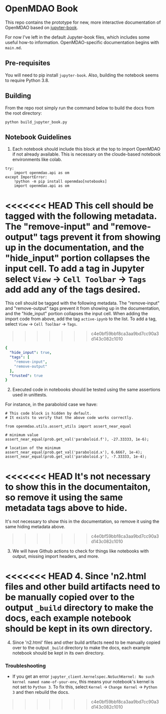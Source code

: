 # OpenMDAO Book

This repo contains the prototype for new, more interactive documentation of OpenMDAO
based on [jupyter-book](https://jupyterbook.org/intro.html).

For now I've left in the default Jupyter-book files, which includes some
useful how-to information. OpenMDAO-specific documentation begins with `main.md`.

## Pre-requisites

You will need to pip install `jupyter-book`.
Also, building the notebook seems to require Python 3.8.

## Building

From the repo root simply run the command below to build the docs from the root directory:

```
python build_jupyter_book.py
```

## Notebook Guidelines

1. Each notebook should include this block at the top to import OpenMDAO if not already available.  This is necessary on the cloude-based notebook environments like colab.

``` python3
try:
    import openmdao.api as om
except ImportError:
    !python -m pip install openmdao[notebooks]
    import openmdao.api as om
```

<<<<<<< HEAD
This cell should be tagged with the following metadata.  The "remove-input" and "remove-output" tags prevent it from showing up in the documentation, and the "hide_input" portion collapses the input cell. To add a tag in Jupyter select `View` -> `Cell Toolbar` -> `Tags` add add any of the tags desired. 
=======
This cell should be tagged with the following metadata.  The "remove-input" and "remove-output" tags prevent it from showing up in the documentation, and the "hide_input" portion collapses the input cell. When adding the import code from above, add the tag `active-ipynb` to the list. To add a tag, select `View` -> `Cell Toolbar` -> `Tags`.
>>>>>>> c4e0bf59bbf8ca3aa9bd7cc90a3d143c082c1010

``` yaml
{
  "hide_input": true,
  "tags": [
    "remove-input",
    "remove-output"
  ],
  "trusted": true
}
```

2. Executed code in notebooks should be tested using the same assertions used in unittests. 

For instance, in the paraboloid case we have:

``` python3
# This code block is hidden by default.
# It exists to verify that the above code works correctly.

from openmdao.utils.assert_utils import assert_near_equal

# minimum value
assert_near_equal(prob.get_val('paraboloid.f'), -27.33333, 1e-6);

# location of the minimum
assert_near_equal(prob.get_val('paraboloid.x'), 6.6667, 1e-4);
assert_near_equal(prob.get_val('paraboloid.y'), -7.33333, 1e-4);
```

<<<<<<< HEAD
It's not necessary to show this in the documentaiton, so remove it using the same
metadata tags above to hide. 
=======
It's not necessary to show this in the documentation, so remove it using the same
hiding metadata above.
>>>>>>> c4e0bf59bbf8ca3aa9bd7cc90a3d143c082c1010

3. We will have Github actions to check for things like notebooks with output, missing import headers, and more.

<<<<<<< HEAD
4. Since 'n2.html files and other build artifacts need to be manually copied over to the output `_build` directory to make the docs, each example notebook should be kept in its own directory.
=======
4. Since 'n2.html' files and other build artifacts need to be manually copied over to the output `_build` directory to make the docs, each example notebook should be kept in its own directory.

### Troubleshooting

- If you get an error `jupyter_client.kernelspec.NoSuchKernel: No such kernel named name-of-your-env`, this means your notebook's kernel is not set to `Python 3`. To fix this, select `Kernel` -> `Change Kernel` -> `Python 3` and then rebuild the docs.
>>>>>>> c4e0bf59bbf8ca3aa9bd7cc90a3d143c082c1010
